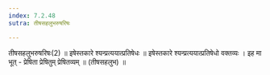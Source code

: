 ```yaml
---
index: 7.2.48
sutra: तीषसहलुभरुषरिषः

---
```

 तीषसहलुभरुषरिषः(2) ॥ इषेस्तकारे श्यन्प्रत्ययात्प्रतिषेधः ॥ इषेस्तकारे श्यन्प्रत्ययात्प्रतिषेधो वक्तव्यः । इह मा भूत् - प्रेषिता प्रेषितुम् प्रेषितव्यम् ॥ (तीषसहलुभ) ॥ 